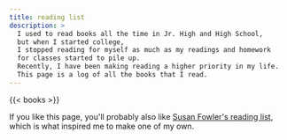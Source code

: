 ```yaml
---
title: reading list
description: >
  I used to read books all the time in Jr. High and High School,
  but when I started college,
  I stopped reading for myself as much as my readings and homework
  for classes started to pile up.
  Recently, I have been making reading a higher priority in my life.
  This page is a log of all the books that I read.
---
```


{{< books >}}

If you like this page,
you'll probably also like
[Susan Fowler's reading list](https://www.susanjfowler.com/reading-list/),
which is what inspired me to make one of my own.
